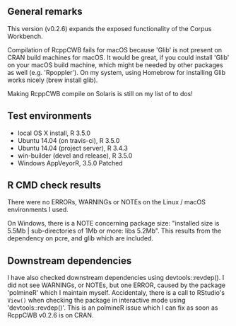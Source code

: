 ## General remarks

This version (v0.2.6) expands the exposed functionality of the Corpus Workbench.

Compilation of RcppCWB fails for macOS because 'Glib' is not present on CRAN build machines for macOS. It would be great, if you could install 'Glib' on your macOS build machine, which might be needed by other packages as well (e.g. 'Rpoppler'). On my system, using Homebrow for installing Glib works nicely (brew install glib).

Making RcppCWB compile on Solaris is still on my list of to dos!


## Test environments

* local OS X install, R 3.5.0
* Ubuntu 14.04 (on travis-ci), R 3.5.0
* Ubuntu 14.04 (project server), R 3.4.3
* win-builder (devel and release), R 3.5.0
* Windows AppVeyorR, 3.5.0 Patched


## R CMD check results

There were no ERRORs, WARNINGs or NOTEs on the Linux / macOS environments I used. 

On Windows, there is a NOTE concerning package size: "installed size is  5.5Mb | sub-directories of 1Mb or more: libs 5.2Mb". This results from the dependency on pcre, and glib which are included.


## Downstream dependencies

I have also checked downstream dependencies using devtools::revdep(). I did not see WARNINGs, or NOTEs, but one ERROR, caused by the package 'polmineR' which I maintain myself. Accidentaly, there is a call to RStudio's `View()` when checking the package in interactive mode using 'devtools::revdep()'. This is an polmineR issue which I can fix as soon as RcppCWB v0.2.6 is on CRAN.
